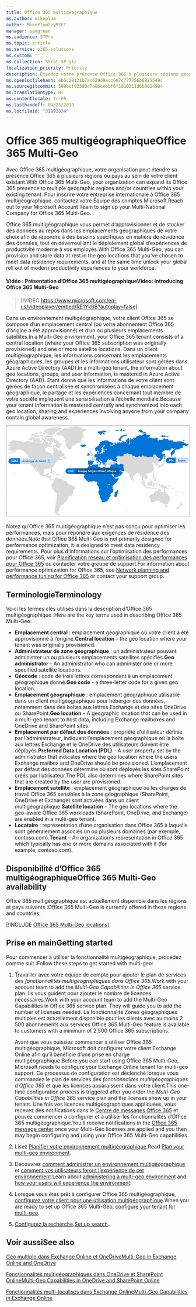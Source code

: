 ```yaml
---
title: Office 365 multigéographique
ms.author: mikeplum
author: MikePlumleyMSFT
manager: pamgreen
ms.audience: ITPro
ms.topic: article
ms.service: o365-solutions
ms.custom: ''
ms.collection: Strat_SP_gtc
localization_priority: Priority
description: Étendez votre présence Office 365 à plusieurs régions géographiques avec Office 365 multigéographique.
ms.openlocfilehash: eb5c28131b7ac629d9acc607c777756b8825549c
ms.sourcegitcommit: 509bcf92580d7a0bcebbf6f1d10311d6b0014984
ms.translationtype: HT
ms.contentlocale: fr-FR
ms.lasthandoff: 04/23/2019
ms.locfileid: "31992834"
---
```

# <a name="office-365-multi-geo"></a><span data-ttu-id="e525f-103">Office 365 multigéographique</span><span class="sxs-lookup"><span data-stu-id="e525f-103">Office 365 Multi-Geo</span></span>

<span data-ttu-id="e525f-104">Avec Office 365 multigéographique, votre organisation peut étendre sa présence Office 365 à plusieurs régions ou pays au sein de votre client existant.</span><span class="sxs-lookup"><span data-stu-id="e525f-104">With Office 365 Multi-Geo, your organization can expand its Office 365 presence to multiple geographic regions and/or countries within your existing tenant.</span></span> <span data-ttu-id="e525f-105">Pour inscrire votre entreprise internationale à Office 365 multigéographique, contactez votre Équipe des comptes Microsoft.</span><span class="sxs-lookup"><span data-stu-id="e525f-105">Reach out to your Microsoft Account Team to sign up your Multi-National Company for Office 365 Multi-Geo.</span></span>
  
<span data-ttu-id="e525f-106">Office 365 multigéographique vous permet d’approvisionner et de stocker des données au repos dans les emplacements géographiques de votre choix afin de répondre à des besoins spécifiques en matière de résidence des données, tout en déverrouillant le déploiement global d’expériences de productivité moderne à vos employés.</span><span class="sxs-lookup"><span data-stu-id="e525f-106">With Office 365 Multi-Geo, you can provision and store data at rest in the geo locations that you've chosen to meet data residency requirements, and at the same time unlock your global roll out of modern productivity experiences to your workforce.</span></span>

#### <a name="video-introducing-office-365-multi-geo"></a><span data-ttu-id="e525f-107">Vidéo : Présentation d’Office 365 multigéographique</span><span class="sxs-lookup"><span data-stu-id="e525f-107">Video: Introducing Office 365 Multi-Geo</span></span>

> [!VIDEO https://www.microsoft.com/en-us/videoplayer/embed/RE1Yk6B?autoplay=false]

<span data-ttu-id="e525f-108">Dans un environnement multigéographique, votre client Office 365 se compose d’un emplacement central (où votre abonnement Office 365 d’origine a été approvisionné) et d’un ou plusieurs emplacements satellites.</span><span class="sxs-lookup"><span data-stu-id="e525f-108">In a Multi-Geo environment, your Office 365 tenant consists of a central location (where your Office 365 subscription was originally provisioned) and one or more satellite locations.</span></span> <span data-ttu-id="e525f-109">Dans un client multigéographique, les informations concernant les emplacements géographiques, les groupes et les informations utilisateur sont gérées dans Azure Active Directory (AAD).</span><span class="sxs-lookup"><span data-stu-id="e525f-109">In a multi-geo tenant, the information about geo locations, groups, and user information, is mastered in Azure Active Directory (AAD).</span></span> <span data-ttu-id="e525f-110">Étant donné que les informations de votre client sont gérées de façon centralisée et synchronisées à chaque emplacement géographique, le partage et les expériences concernant tout membre de votre société impliquent une sensibilisation à l’échelle mondiale.</span><span class="sxs-lookup"><span data-stu-id="e525f-110">Because your tenant information is mastered centrally and synchronized into each geo location, sharing and experiences involving anyone from your company contain global awareness.</span></span>

![Capture d’écran d’un mappage multigéographique du Centre d’administration SharePoint](media/multi-geo-world-map.png)

<span data-ttu-id="e525f-112">Notez qu’Office 365 multigéographique n’est pas conçu pour optimiser les performances, mais pour répondre aux exigences de résidence des données.</span><span class="sxs-lookup"><span data-stu-id="e525f-112">Note that Office 365 Multi-Geo is not primarily designed for performance optimization, it is designed to meet data residency requirements.</span></span> <span data-ttu-id="e525f-113">Pour plus d’informations sur l’optimisation des performances pour Office 365, voir [Planification réseau et optimisation des performances pour Office 365](https://support.office.com/article/e5f1228c-da3c-4654-bf16-d163daee8848) ou contacter votre groupe de support.</span><span class="sxs-lookup"><span data-stu-id="e525f-113">For information about performance optimization for Office 365, see [Network planning and performance tuning for Office 365](https://support.office.com/article/e5f1228c-da3c-4654-bf16-d163daee8848) or contact your support group.</span></span>

## <a name="terminology"></a><span data-ttu-id="e525f-114">Terminologie</span><span class="sxs-lookup"><span data-stu-id="e525f-114">Terminology</span></span>

<span data-ttu-id="e525f-115">Voici les termes clés utilisés dans la description d’Office 365 multigéographique :</span><span class="sxs-lookup"><span data-stu-id="e525f-115">Here are the key terms used in describing Office 365 Multi-Geo:</span></span>

- <span data-ttu-id="e525f-116">**Emplacement central** : emplacement géographique où votre client a été approvisionné à l’origine.</span><span class="sxs-lookup"><span data-stu-id="e525f-116">**Central location** - the geo location where your tenant was originally provisioned.</span></span>
- <span data-ttu-id="e525f-117">**Administrateur de zone géographique** : un administrateur pouvant administrer un ou plusieurs emplacements satellites spécifiés.</span><span class="sxs-lookup"><span data-stu-id="e525f-117">**Geo administrator** - An administrator who can administer one or more specified satellite locations.</span></span>
- <span data-ttu-id="e525f-118">**Géocode** : code de trois lettres correspondant à un emplacement géographique donné.</span><span class="sxs-lookup"><span data-stu-id="e525f-118">**Geo code** - a three-letter code for a given geo location.</span></span>
- <span data-ttu-id="e525f-119">**Emplacement géographique** : emplacement géographique utilisable dans un client multigéographique pour héberger des données, notamment dans des boîtes aux lettres Exchange et des sites OneDrive ou SharePoint.</span><span class="sxs-lookup"><span data-stu-id="e525f-119">**Geo location** – A geographic location that can be used in a multi-geo tenant to host data, including Exchange mailboxes and OneDrive and SharePoint sites.</span></span>
- <span data-ttu-id="e525f-120">**Emplacement par défaut des données** : propriété d’utilisateur définie par l’administrateur, indiquant l’emplacement géographique où la boîte aux lettres Exchange et le OneDrive des utilisateurs doivent être déployés.</span><span class="sxs-lookup"><span data-stu-id="e525f-120">**Preferred Data Location (PDL)** – A user property set by the administrator that indicates where the geo location where the users Exchange mailbox and OneDrive should be provisioned.</span></span> <span data-ttu-id="e525f-121">L’emplacement par défaut des données détermine où sont déployés les sites SharePoint créés par l’utilisateur.</span><span class="sxs-lookup"><span data-stu-id="e525f-121">The PDL also determines where SharePoint sites that are created by the user are provisioned.</span></span>
- <span data-ttu-id="e525f-122">**Emplacement satellite** : emplacement géographique où les charges de travail Office 365 sensibles à la zone géographique (SharePoint, OneDrive et Exchange) sont activées dans un client multigéographique.</span><span class="sxs-lookup"><span data-stu-id="e525f-122">**Satellite location** – The geo locations where the geo-aware Office 365 workloads (SharePoint, OneDrive, and Exchange) are enabled in a multi-geo tenant.</span></span>
- <span data-ttu-id="e525f-123">**Locataire** : représentation d’une organisation dans Office 365 à laquelle sont généralement associés un ou plusieurs domaines (par exemple, contoso.com).</span><span class="sxs-lookup"><span data-stu-id="e525f-123">**Tenant** – An organization's representation in Office 365 which typically has one or more domains associated with it (for example, contoso.com).</span></span>

## <a name="office-365-multi-geo-availability"></a><span data-ttu-id="e525f-124">Disponibilité d’Office 365 multigéographique</span><span class="sxs-lookup"><span data-stu-id="e525f-124">Office 365 Multi-Geo availability</span></span>

<span data-ttu-id="e525f-125">Office 365 multigéographique est actuellement disponible dans les régions et pays suivants :</span><span class="sxs-lookup"><span data-stu-id="e525f-125">Office 365 Multi-Geo is currently offered in these regions and countries:</span></span>

[!INCLUDE [Office 365 Multi-Geo locations](includes/office-365-multi-geo-locations.md)]

## <a name="getting-started"></a><span data-ttu-id="e525f-126">Prise en main</span><span class="sxs-lookup"><span data-stu-id="e525f-126">Getting started</span></span>

<span data-ttu-id="e525f-127">Pour commencer à utiliser la fonctionnalité multigéographique, procédez comme suit :</span><span class="sxs-lookup"><span data-stu-id="e525f-127">Follow these steps to get started with multi-geo:</span></span>

1. <span data-ttu-id="e525f-128">Travailler avec votre équipe de compte pour ajouter le plan de services des _fonctionnalités multigéographiques dans Office 365_.</span><span class="sxs-lookup"><span data-stu-id="e525f-128">Work with your account team to add the _Multi-Geo Capabilities in Office 365_ service plan.</span></span> <span data-ttu-id="e525f-129">Ils vous guident pour ajouter le nombre de licences nécessaires.</span><span class="sxs-lookup"><span data-stu-id="e525f-129">Work with your account team to add the Multi-Geo Capabilities in Office 365 service plan. They will guide you to add the number of licenses needed.</span></span> <span data-ttu-id="e525f-130">La fonctionnalité Zones géographiques multiples est actuellement disponible pour les clients avec au moins 2 500 abonnements aux services Office 365.</span><span class="sxs-lookup"><span data-stu-id="e525f-130">Multi-Geo feature is available to customers with a minimum of 2,500 Office 365 subscriptions.</span></span>

   <span data-ttu-id="e525f-131">Avant que vous puissiez commencer à utiliser Office 365 multigéographique, Microsoft doit configurer votre client Exchange Online afin qu’il bénéficie d’une prise en charge multigéographique.</span><span class="sxs-lookup"><span data-stu-id="e525f-131">Before you can start using Office 365 Multi-Geo, Microsoft needs to configure your Exchange Online tenant for multi-geo support.</span></span> <span data-ttu-id="e525f-132">Ce processus de configuration est déclenché lorsque vous commandez le plan de services des *fonctionnalités multigéographiques d’Office 365* et que les licences apparaissent dans votre client.</span><span class="sxs-lookup"><span data-stu-id="e525f-132">This one-time configuration process is triggered after you order the *Multi-Geo Capabilities in Office 365* service plan and the licenses show up in your tenant.</span></span> <span data-ttu-id="e525f-133">Une fois vos licences multigéographiques appliquées, vous recevez des notifications dans le [Centre de messages Office 365](https://support.office.com/article/38FB3333-BFCC-4340-A37B-DEDA509C2093) et pouvez commencer à configurer et à utiliser les fonctionnalités d’Office 365 multigéographique.</span><span class="sxs-lookup"><span data-stu-id="e525f-133">You'll receive notifications in the [Office 365 message center](https://support.office.com/article/38FB3333-BFCC-4340-A37B-DEDA509C2093) once your Multi-Geo licenses are applied and you then may begin configuring and using your Office 365 Multi-Geo capabilities.</span></span>

2. <span data-ttu-id="e525f-134">Lisez [Planifier votre environnement multigéographique](plan-for-multi-geo.md).</span><span class="sxs-lookup"><span data-stu-id="e525f-134">Read [Plan your multi-geo environment](plan-for-multi-geo.md).</span></span>

3. <span data-ttu-id="e525f-135">Découvrez [comment administrer un environnement multigéographique](administering-a-multi-geo-environment.md) et [comment vos utilisateurs feront l’expérience de cet environnement](multi-geo-user-experience.md).</span><span class="sxs-lookup"><span data-stu-id="e525f-135">Learn about [administering a multi-geo environment](administering-a-multi-geo-environment.md) and [how your users will experience the environment](multi-geo-user-experience.md).</span></span>

4. <span data-ttu-id="e525f-136">Lorsque vous êtes prêt à configurer Office 365 multigéographique, [configurez votre client pour une utilisation multigéographique](multi-geo-tenant-configuration.md).</span><span class="sxs-lookup"><span data-stu-id="e525f-136">When you are ready to set up Office 365 Multi-Geo, [configure your tenant for multi-geo](multi-geo-tenant-configuration.md).</span></span>

5. <span data-ttu-id="e525f-137">[Configurez la recherche](configure-search-for-multi-geo.md).</span><span class="sxs-lookup"><span data-stu-id="e525f-137">[Set up search](configure-search-for-multi-geo.md).</span></span>

## <a name="see-also"></a><span data-ttu-id="e525f-138">Voir aussi</span><span class="sxs-lookup"><span data-stu-id="e525f-138">See also</span></span>

[<span data-ttu-id="e525f-139">Géo multiple dans Exchange Online et OneDrive</span><span class="sxs-lookup"><span data-stu-id="e525f-139">Multi-Geo in Exchange Online and OneDrive</span></span>](https://Aka.ms/GoMultiGeo)

[<span data-ttu-id="e525f-140">Fonctionnalités multigéographiques dans OneDrive et SharePoint Online</span><span class="sxs-lookup"><span data-stu-id="e525f-140">Multi-Geo Capabilities in OneDrive and SharePoint Online</span></span>](https://docs.microsoft.com/office365/enterprise/multi-geo-capabilities-in-onedrive-and-sharepoint-online-in-office-365)

[<span data-ttu-id="e525f-141">Fonctionnalités multi-localisés dans Exchange Online</span><span class="sxs-lookup"><span data-stu-id="e525f-141">Multi-Geo Capabilities in Exchange Online</span></span>](https://docs.microsoft.com/office365/enterprise/multi-geo-capabilities-in-exchange-online)
